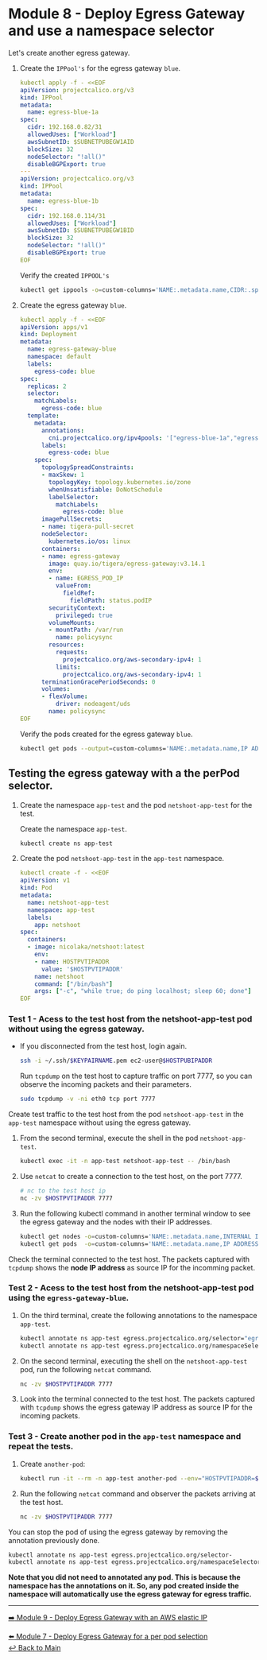 # Module 8 - Deploy Egress Gateway and use a namespace selector

Let's create another egress gateway.

1. Create the `IPPool's` for the egress gateway `blue`.
    
   ```yaml
   kubectl apply -f - <<EOF
   apiVersion: projectcalico.org/v3
   kind: IPPool
   metadata:
     name: egress-blue-1a
   spec:
     cidr: 192.168.0.82/31
     allowedUses: ["Workload"]
     awsSubnetID: $SUBNETPUBEGW1AID
     blockSize: 32
     nodeSelector: "!all()"
     disableBGPExport: true
   ---
   apiVersion: projectcalico.org/v3
   kind: IPPool
   metadata:
     name: egress-blue-1b
   spec:
     cidr: 192.168.0.114/31
     allowedUses: ["Workload"]
     awsSubnetID: $SUBNETPUBEGW1BID
     blockSize: 32
     nodeSelector: "!all()"
     disableBGPExport: true
   EOF
   ```
   
   Verify the created  `IPPOOL's`

   ```bash
   kubectl get ippools -o=custom-columns='NAME:.metadata.name,CIDR:.spec.cidr'
   ```
   
2. Create the egress gateway `blue`.

   ```yaml
   kubectl apply -f - <<EOF
   apiVersion: apps/v1
   kind: Deployment
   metadata:
     name: egress-gateway-blue
     namespace: default
     labels:
       egress-code: blue
   spec:
     replicas: 2
     selector:
       matchLabels:
         egress-code: blue
     template:
       metadata:
         annotations:
           cni.projectcalico.org/ipv4pools: '["egress-blue-1a","egress-blue-1b"]'
         labels:
           egress-code: blue
       spec:
         topologySpreadConstraints:
         - maxSkew: 1
           topologyKey: topology.kubernetes.io/zone
           whenUnsatisfiable: DoNotSchedule
           labelSelector: 
             matchLabels:
               egress-code: blue
         imagePullSecrets:
         - name: tigera-pull-secret
         nodeSelector:
           kubernetes.io/os: linux
         containers:
         - name: egress-gateway
           image: quay.io/tigera/egress-gateway:v3.14.1
           env:
           - name: EGRESS_POD_IP
             valueFrom:
               fieldRef:
                 fieldPath: status.podIP
           securityContext:
             privileged: true
           volumeMounts:
           - mountPath: /var/run
             name: policysync
           resources:
             requests:
               projectcalico.org/aws-secondary-ipv4: 1
             limits:
               projectcalico.org/aws-secondary-ipv4: 1
         terminationGracePeriodSeconds: 0
         volumes:
         - flexVolume:
             driver: nodeagent/uds
           name: policysync
   EOF
   ```
      
   Verify the pods created for the egress gateway `blue`.
  
   ```bash
   kubectl get pods --output=custom-columns='NAME:.metadata.name,IP ADDRESS:.status.podIP'
   ```

## Testing the egress gateway with a the perPod selector.

1. Create the namespace `app-test` and the pod `netshoot-app-test` for the test.

   Create the namespace  `app-test`.

   ```bash
   kubectl create ns app-test
   ```
   
2. Create the pod `netshoot-app-test` in the `app-test` namespace.
   
   ```yaml
   kubectl create -f - <<EOF
   apiVersion: v1
   kind: Pod
   metadata:
     name: netshoot-app-test
     namespace: app-test
     labels:
       app: netshoot
   spec:
     containers:
     - image: nicolaka/netshoot:latest
       env:
       - name: HOSTPVTIPADDR
         value: '$HOSTPVTIPADDR'         
       name: netshoot
       command: ["/bin/bash"]
       args: ["-c", "while true; do ping localhost; sleep 60; done"]
   EOF
   ```

### Test 1 - Acess to the test host from the netshoot-app-test pod without using the egress gateway.

- If you disconnected from the test host, login again.

  ```bash
  ssh -i ~/.ssh/$KEYPAIRNAME.pem ec2-user@$HOSTPUBIPADDR
  ```

  Run `tcpdump` on the test host to capture traffic on port 7777, so you can observe the incoming packets and their parameters.
   
  ```bash
  sudo tcpdump -v -ni eth0 tcp port 7777 
  ```

Create test traffic to the test host from the pod `netshoot-app-test` in the `app-test` namespace without using the egress gateway.

1. From the second terminal, execute the shell in the pod `netshoot-app-test`.

   ```bash
   kubectl exec -it -n app-test netshoot-app-test -- /bin/bash
   ```

2. Use `netcat` to create a connection to the test host, on the port 7777.
   
   ```bash
   # nc to the test host ip
   nc -zv $HOSTPVTIPADDR 7777
   ```

3. Run the following kubectl command in another terminal window to see the egress gateway and the nodes with their IP addresses.

   ```bash
   kubectl get nodes -o=custom-columns='NAME:.metadata.name,INTERNAL IPADDR:.status.addresses[?(@.type == "InternalIP")].address'
   kubectl get pods  -o=custom-columns='NAME:.metadata.name,IP ADDRESS:.status.podIP'
   ```  

Check the terminal connected to the test host. The packets captured with `tcpdump` shows the **node IP address** as source IP for the incomming packet.

### Test 2 - Acess to the test host from the netshoot-app-test pod using the `egress-gateway-blue`.
        
1. On the third terminal, create the following annotations to the namespace `app-test`.

   ```bash 
   kubectl annotate ns app-test egress.projectcalico.org/selector="egress-code == 'blue'"
   kubectl annotate ns app-test egress.projectcalico.org/namespaceSelector="projectcalico.org/name == 'default'"
   ```
      
2. On the second terminal, executing the shell on the `netshoot-app-test` pod, run the following `netcat` command.
      
   ```bash
   nc -zv $HOSTPVTIPADDR 7777
   ```
            
3. Look into the terminal connected to the test host. The packets captured with `tcpdump` shows the egress gateway IP address as source IP for the incoming packets. 
           
### Test 3 - Create another pod in the `app-test` namespace and repeat the tests.
      
1. Create `another-pod`:

   ```bash
   kubectl run -it --rm -n app-test another-pod --env="HOSTPVTIPADDR=$HOSTPVTIPADDR" --image nicolaka/netshoot:latest
   ```  
      
2. Run the following `netcat` command and observer the packets arriving at the test host.

   ```bash
   nc -zv $HOSTPVTIPADDR 7777
   ```

You can stop the pod of using the egress gateway by removing the annotation previously done.
 
```bash
kubectl annotate ns app-test egress.projectcalico.org/selector-
kubectl annotate ns app-test egress.projectcalico.org/namespaceSelector-
```

**Note that you did not need to annotated any pod. This is because the namespace has the annotations on it. So, any pod created inside the namespace will automatically use the egress gateway for egress traffic.** 

---

[:arrow_right: Module 9 - Deploy Egress Gateway with an AWS elastic IP](/modules/module-9-egw-elastic-ip.md)  <br>

[:arrow_left: Module 7 - Deploy Egress Gateway for a per pod selection](/modules/module-7-egw-perpod.md)  
[:leftwards_arrow_with_hook: Back to Main](/README.md) 
